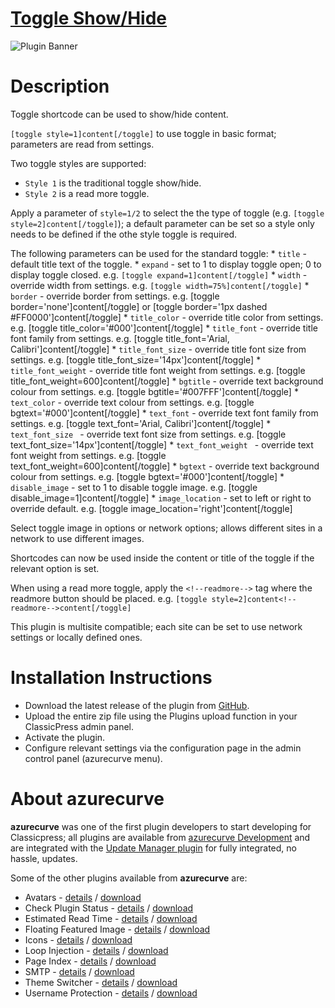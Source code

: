 # [Toggle Show/Hide](https://development.azurecurve.co.uk/classicpress-plugins/toggle-showhide/)
![Plugin Banner](/assets/pluginimages/banner-1544x500.png)

# Description

Toggle shortcode can be used to show/hide content.

`[toggle style=1]content[/toggle]` to use toggle in basic format; parameters are read from settings.

Two toggle styles are supported:
 * `Style 1` is the traditional toggle show/hide.
 * `Style 2` is a read more toggle.

Apply a parameter of `style=1/2` to select the the type of toggle (e.g. `[toggle style=2]content[/toggle]`); a default parameter can be set so a style only needs to be defined if the othe style toggle is required.

The following parameters can be used for the standard toggle:
	* `title` -  default title text of the toggle.
	* `expand` - set to 1 to display toggle open; 0 to display toggle closed. e.g. `[toggle expand=1]content[/toggle]`
	* `width` - override width from settings. e.g. `[toggle width=75%]content[/toggle]`
	* `border` - override border from settings. e.g. [toggle border='none']content[/toggle] or [toggle border='1px dashed #FF0000']content[/toggle]
	* `title_color` - override title color from settings. e.g. [toggle title_color='#000']content[/toggle]
	* `title_font` - override title font family from settings. e.g. [toggle title_font='Arial, Calibri']content[/toggle]
	* `title_font_size` - override title font size from settings. e.g. [toggle title_font_size='14px']content[/toggle]
	* `title_font_weight` - override title font weight from settings. e.g. [toggle title_font_weight=600]content[/toggle]
	* `bgtitle` - override text background colour from settings. e.g. [toggle bgtitle='#007FFF']content[/toggle]
	* `text_color` - override text colour from settings. e.g. [toggle bgtext='#000']content[/toggle]
	* `text_font` - override text font family from settings. e.g. [toggle text_font='Arial, Calibri']content[/toggle]
	* `text_font_size ` - override text font size from settings. e.g. [toggle text_font_size='14px']content[/toggle]
	* `text_font_weight ` - override text font weight from settings. e.g. [toggle text_font_weight=600]content[/toggle]
	* `bgtext` - override text background colour from settings. e.g. [toggle bgtext='#000']content[/toggle]
	* `disable_image` - set to 1 to disable toggle image. e.g. [toggle disable_image=1]content[/toggle]
	* `image_location` - set to left or right to override default. e.g. [toggle image_location='right']content[/toggle]

Select toggle image in options or network options; allows different sites in a network to use different images.

Shortcodes can now be used inside the content or title of the toggle if the relevant option is set.

When using a read more toggle, apply the `<!--readmore-->` tag where the readmore button should be placed. e.g. `[toggle style=2]content<!--readmore-->content[/toggle]`

This plugin is multisite compatible; each site can be set to use network settings or locally defined ones.

# Installation Instructions

* Download the latest release of the plugin from [GitHub](https://github.com/azurecurve/azrcrv-toggle-showhide/releases/latest/).
* Upload the entire zip file using the Plugins upload function in your ClassicPress admin panel.
* Activate the plugin.
* Configure relevant settings via the configuration page in the admin control panel (azurecurve menu).

# About azurecurve

**azurecurve** was one of the first plugin developers to start developing for Classicpress; all plugins are available from [azurecurve Development](https://development.azurecurve.co.uk/) and are integrated with the [Update Manager plugin](https://directory.classicpress.net/plugins/update-manager) for fully integrated, no hassle, updates.

Some of the other plugins available from **azurecurve** are:
 * Avatars - [details](https://development.azurecurve.co.uk/classicpress-plugins/avatars/) / [download](https://github.com/azurecurve/azrcrv-avatars/releases/latest/)
 * Check Plugin Status - [details](https://development.azurecurve.co.uk/classicpress-plugins/check-plugin-status/) / [download](https://github.com/azurecurve/azrcrv-check-plugin-status/releases/latest/)
 * Estimated Read Time - [details](https://development.azurecurve.co.uk/classicpress-plugins/estimated-read-time/) / [download](https://github.com/azurecurve/azrcrv-estimated-read-time/releases/latest/)
 * Floating Featured Image - [details](https://development.azurecurve.co.uk/classicpress-plugins/floating-featured-image/) / [download](https://github.com/azurecurve/azrcrv-floating-featured-image/releases/latest/)
 * Icons - [details](https://development.azurecurve.co.uk/classicpress-plugins/icons/) / [download](https://github.com/azurecurve/azrcrv-icons/releases/latest/)
 * Loop Injection - [details](https://development.azurecurve.co.uk/classicpress-plugins/loop-injection/) / [download](https://github.com/azurecurve/azrcrv-loop-injection/releases/latest/)
 * Page Index - [details](https://development.azurecurve.co.uk/classicpress-plugins/page-index/) / [download](https://github.com/azurecurve/azrcrv-page-index/releases/latest/)
 * SMTP - [details](https://development.azurecurve.co.uk/classicpress-plugins/smtp/) / [download](https://github.com/azurecurve/azrcrv-smtp/releases/latest/)
 * Theme Switcher - [details](https://development.azurecurve.co.uk/classicpress-plugins/theme-switcher/) / [download](https://github.com/azurecurve/azrcrv-theme-switcher/releases/latest/)
 * Username Protection - [details](https://development.azurecurve.co.uk/classicpress-plugins/username-protection/) / [download](https://github.com/azurecurve/azrcrv-username-protection/releases/latest/)